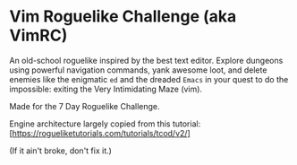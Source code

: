 # Vim Roguelike Challenge (aka VimRC)

An old-school roguelike inspired by the best text editor.  Explore dungeons using powerful navigation commands, yank awesome loot, and delete enemies like the enigmatic `ed` and the dreaded `Emacs` in your quest to do the impossible: exiting the Very Intimidating Maze (vim).

Made for the 7 Day Roguelike Challenge.

Engine architecture largely copied from this tutorial:
[https://rogueliketutorials.com/tutorials/tcod/v2/]

(If it ain't broke, don't fix it.)
